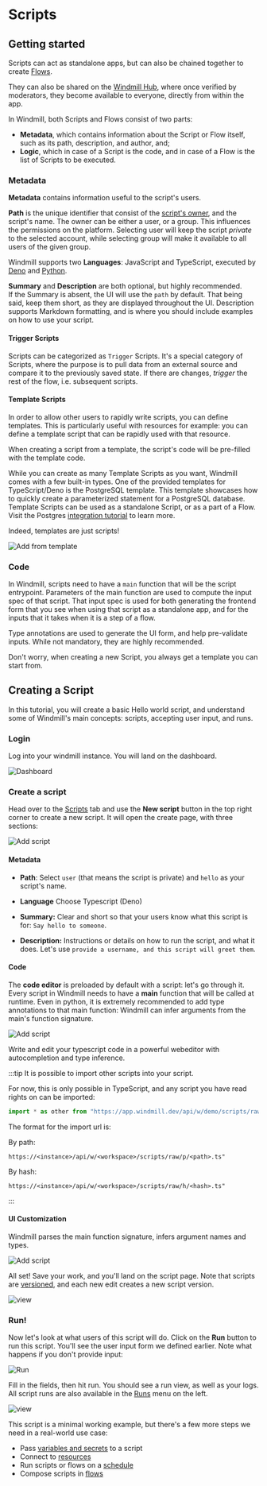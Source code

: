 # Scripts

## Getting started

Scripts can act as standalone apps, but can also be chained together to 
create [Flows][flows].

They can also be shared on the [Windmill Hub][wm-hub], where once verified
by moderators, they become available to everyone, directly from within the
app. 

In Windmill, both Scripts and Flows consist of two parts: 

- **Metadata**, which contains information about the Script or Flow itself, such 
  as its path, description, and author, and;
- **Logic**, which in case of a Script is the code, and in case of a Flow is the 
  list of Scripts to be executed.

### Metadata


**Metadata** contains information useful to the script's users.

**Path** is the unique identifier that consist of the 
[script's owner](../reference#owner), and the script's name. The owner can be
either a user, or a group. This influences the permissions on the platform. 
Selecting user will keep the script *private* to the selected account, 
while selecting group will make it available to all users of the given group.

<!-- FIXME: Languages -> Runtimes ? -->
Windmill supports two **Languages**: JavaScript and TypeScript, executed by 
[Deno][deno] and [Python][python].

**Summary** and **Description** are both optional, but highly recommended.  
If the Summary is absent, the UI will use the `path` by default. That being
said, keep them short, as they are displayed throughout the UI.
Description supports Markdown formatting, and is where you should 
include examples on how to use your script.

#### Trigger Scripts

Scripts can be categorized as `Trigger` Scripts. It's a special category
of Scripts, where the purpose is to pull data from an external source and
compare it to the previously saved state. If there are changes, *trigger*
the rest of the flow, i.e. subsequent scripts. 

#### Template Scripts

In order to allow other users to rapidly write scripts, you can define
templates. This is particularly useful with resources for example: you can
define a template script that can be rapidly used with that resource.

When creating a script from a template, the script's code will be pre-filled with
the template code.

While you can create as many Template Scripts as you want, Windmill comes with
a few built-in types. One of the provided templates for TypeScript/Deno 
is the PostgreSQL template. This template showcases how to quickly create a
parameterized statement for a PostgreSQL database. Template Scripts can be used
as a standalone Script, or as a part of a Flow. Visit the Postgres 
[integration tutorial](../integrations/postgresql.md) to learn more. 

Indeed, templates are just scripts! 

![Add from template](../assets/how_to/add_from_template.png)


### Code

In Windmill, scripts need to have a `main` function that will be the script
entrypoint. Parameters of the main function are used to compute the input
spec of that script. That input spec is used for both generating the
frontend form that you see when using that script as a standalone app, and for
the inputs that it takes when it is a step of a flow.

Type annotations are used to generate the UI form, and help pre-validate 
inputs. While not mandatory, they are highly recommended.

Don't worry, when creating a new Script, you always get a template you can
start from. 

## Creating a Script

In this tutorial, you will create a basic Hello world script, and understand
some of Windmill's main concepts: scripts, accepting user input, and runs. 

### Login
Log into your windmill instance. You will land on the dashboard.

![Dashboard](./assets/intro/dashboard.png)

### Create a script
Head over to the [Scripts][app-scripts] tab and use the **New script** button
in the top right corner to create a new script. It will open the create
page, with three sections:

![Add script](./assets/intro/add-script.png)

#### Metadata
- **Path**: Select `user` (that means the script is private) and `hello` as 
  your script's name.

- **Language** Choose Typescript (Deno)

- **Summary:** Clear and short so that your users know what this
  script is for: `Say hello to someone`.

- **Description:** Instructions or details on how to run the script, and what it
  does. Let's use `provide a username, and this script will greet them`.

#### Code

The **code editor** is preloaded by default with a script: let's go through
it. Every script in Windmill needs to have a **main** function that will be
called at runtime. Even in python, it is extremely recommended to add type
annotations to that main function: Windmill can infer arguments from the
main's function signature.

![Add script](./assets/intro/add-script-2.png)

Write and edit your typescript code in a powerful webeditor with autocompletion
and type inference.

:::tip
It is possible to import other scripts into your script.

For now, this is only possible in TypeScript, and any script you have read
rights on can be imported:

```ts
import * as other from "https://app.windmill.dev/api/w/demo/scripts/raw/p/u/bot/other.ts"`
```

The format for the import url is:

By path:

```
https://<instance>/api/w/<workspace>/scripts/raw/p/<path>.ts"
```

By hash:

```
https://<instance>/api/w/<workspace>/scripts/raw/h/<hash>.ts"
```

:::

#### UI Customization

Windmill parses the main function signature, infers argument names and types.

![Add script](./assets/intro/add-script-3.png)

All set! Save your work, and you'll land on the script page. Note that scripts
are [versioned](../reference#versioning), and each new edit creates a new script
version.

![view](./assets/intro/view-script.png)

### Run!

Now let's look at what users of this script will do. Click on the **Run** button
to run this script. You'll see the user input form we defined earlier. Note what
happens if you don't provide input:

![Run](./assets/intro/run-script.png)

Fill in the fields, then hit run. You should see a run view, as well as your
logs. All script runs are also available in the [Runs][app-runs] menu on the left.

![view](./assets/intro/view-result.png)

This script is a minimal working example, but there's a few more steps we need
in a real-world use case:

- Pass [variables and secrets](../how-tos/variables_and_secrets) to a script
- Connect to [resources](../how-tos/create_resources)
- Run scripts or flows on a [schedule](../how-tos/schedule)
- Compose scripts in [flows][flows]

<!-- Resources -->
[app-runs]: https://app.windmill.dev/runs
[app-scripts]: https://app.windmill.dev/scripts
[deno]: https://deno.land/
[flows]: ./flows
[python]: https://www.python.org/
[wm-hub]: https://hub.windmill.dev